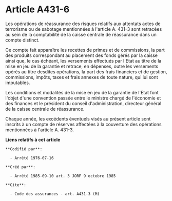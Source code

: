 # Article A431-6

Les opérations de réassurance des risques relatifs aux attentats actes de terrorisme ou de sabotage mentionnées à l'article
A. 431-3 sont retracées au sein de la comptabilité de la caisse centrale de réassurance dans un compte distinct.

Ce compte fait apparaître les recettes de primes et de commissions, la part des produits correspondant au placement des fonds
gérés par la caisse ainsi que, le cas échéant, les versements effectués par l'Etat au titre de la mise en jeu de la garantie
et retrace, en dépenses, outre les versements opérés au titre desdites opérations, la part des frais financiers et de
gestion, commissions, impôts, taxes et frais annexes de toute nature, qui lui sont imputables.

Les conditions et modalités de la mise en jeu de la garantie de l'Etat font l'objet d'une convention passée entre le ministre
chargé de l'économie et des finances et le président du conseil d'administration, directeur général de la caisse centrale de
réassurance.

Chaque année, les excédents éventuels visés au présent article sont inscrits à un compte de réserves affectées à la
couverture des opérations mentionnées à l'article A. 431-3.

**Liens relatifs à cet article**

	**Codifié par**:

	  - Arrêté 1976-07-16

	**Créé par**:

	  - Arrêté 1985-09-10 art. 3 JORF 9 octobre 1985

	**Cite**:

	  - Code des assurances - art. A431-3 (M)
